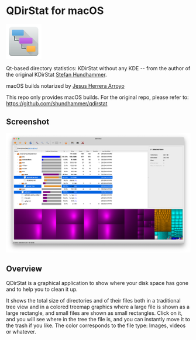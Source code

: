 # QDirStat for macOS

![Icon](./icons/qdirstat.svg)

Qt-based directory statistics: KDirStat without any KDE -- from the author of
the original KDirStat [Stefan Hundhammer](Stefan.Hundhammer@gmx.de).

macOS builds notarized by [Jesus Herrera Arroyo](me@jesusarroyo.com)

This repo only provides macOS builds. For the original repo, please refer to: https://github.com/shundhammer/qdirstat

## Screenshot

![Screenshot](./screenshots/QDirStat-main-win.png)

## Overview

QDirStat is a graphical application to show where your disk space has gone and
to help you to clean it up.

It shows the total size of directories and of their files both in a traditional
tree view and in a colored treemap graphics where a large
file is shown as a large rectangle, and small files are shown as small
rectangles. Click on it, and you will see where in the tree the file is, and
you can instantly move it to the trash if you like. The color corresponds to
the file type: Images, videos or whatever.
